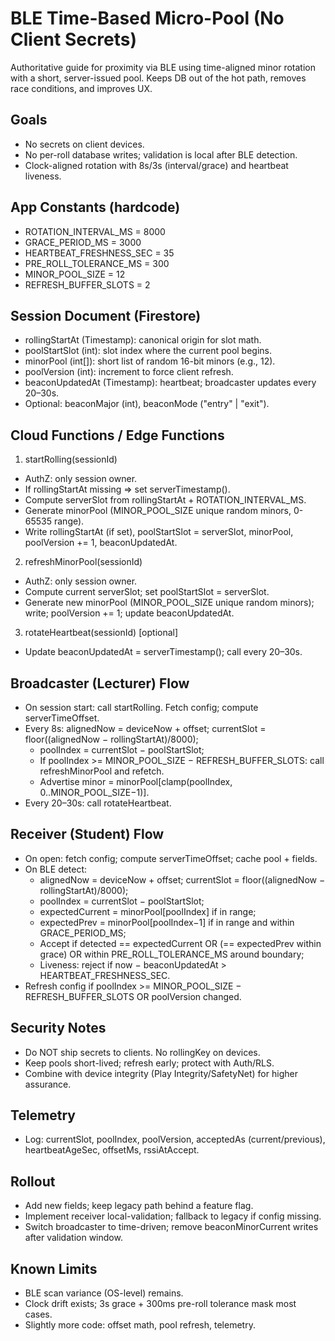 # BLE Time-Based Micro-Pool (No Client Secrets)

Authoritative guide for proximity via BLE using time-aligned minor rotation with a short, server-issued pool. Keeps DB out of the hot path, removes race conditions, and improves UX.

## Goals
- No secrets on client devices.
- No per-roll database writes; validation is local after BLE detection.
- Clock-aligned rotation with 8s/3s (interval/grace) and heartbeat liveness.

## App Constants (hardcode)
- ROTATION_INTERVAL_MS = 8000
- GRACE_PERIOD_MS = 3000
- HEARTBEAT_FRESHNESS_SEC = 35
- PRE_ROLL_TOLERANCE_MS = 300
- MINOR_POOL_SIZE = 12
- REFRESH_BUFFER_SLOTS = 2

## Session Document (Firestore)
- rollingStartAt (Timestamp): canonical origin for slot math.
- poolStartSlot (int): slot index where the current pool begins.
- minorPool (int[]): short list of random 16-bit minors (e.g., 12).
- poolVersion (int): increment to force client refresh.
- beaconUpdatedAt (Timestamp): heartbeat; broadcaster updates every 20–30s.
- Optional: beaconMajor (int), beaconMode ("entry" | "exit").

## Cloud Functions / Edge Functions
1) startRolling(sessionId)
- AuthZ: only session owner.
- If rollingStartAt missing => set serverTimestamp().
- Compute serverSlot from rollingStartAt + ROTATION_INTERVAL_MS.
- Generate minorPool (MINOR_POOL_SIZE unique random minors, 0-65535 range).
- Write rollingStartAt (if set), poolStartSlot = serverSlot, minorPool, poolVersion += 1, beaconUpdatedAt.

2) refreshMinorPool(sessionId)
- AuthZ: only session owner.
- Compute current serverSlot; set poolStartSlot = serverSlot.
- Generate new minorPool (MINOR_POOL_SIZE unique random minors); write; poolVersion += 1; update beaconUpdatedAt.

3) rotateHeartbeat(sessionId) [optional]
- Update beaconUpdatedAt = serverTimestamp(); call every 20–30s.

## Broadcaster (Lecturer) Flow
- On session start: call startRolling. Fetch config; compute serverTimeOffset.
- Every 8s: alignedNow = deviceNow + offset; currentSlot = floor((alignedNow − rollingStartAt)/8000);
  - poolIndex = currentSlot − poolStartSlot;
  - If poolIndex >= MINOR_POOL_SIZE − REFRESH_BUFFER_SLOTS: call refreshMinorPool and refetch.
  - Advertise minor = minorPool[clamp(poolIndex, 0..MINOR_POOL_SIZE−1)].
- Every 20–30s: call rotateHeartbeat.

## Receiver (Student) Flow
- On open: fetch config; compute serverTimeOffset; cache pool + fields.
- On BLE detect:
  - alignedNow = deviceNow + offset; currentSlot = floor((alignedNow − rollingStartAt)/8000);
  - poolIndex = currentSlot − poolStartSlot;
  - expectedCurrent = minorPool[poolIndex] if in range;
  - expectedPrev = minorPool[poolIndex−1] if in range and within GRACE_PERIOD_MS;
  - Accept if detected == expectedCurrent OR (== expectedPrev within grace) OR within PRE_ROLL_TOLERANCE_MS around boundary;
  - Liveness: reject if now − beaconUpdatedAt > HEARTBEAT_FRESHNESS_SEC.
- Refresh config if poolIndex >= MINOR_POOL_SIZE − REFRESH_BUFFER_SLOTS OR poolVersion changed.

## Security Notes
- Do NOT ship secrets to clients. No rollingKey on devices.
- Keep pools short-lived; refresh early; protect with Auth/RLS.
- Combine with device integrity (Play Integrity/SafetyNet) for higher assurance.

## Telemetry
- Log: currentSlot, poolIndex, poolVersion, acceptedAs (current/previous), heartbeatAgeSec, offsetMs, rssiAtAccept.

## Rollout
- Add new fields; keep legacy path behind a feature flag.
- Implement receiver local-validation; fallback to legacy if config missing.
- Switch broadcaster to time-driven; remove beaconMinorCurrent writes after validation window.

## Known Limits
- BLE scan variance (OS-level) remains.
- Clock drift exists; 3s grace + 300ms pre-roll tolerance mask most cases.
- Slightly more code: offset math, pool refresh, telemetry.
